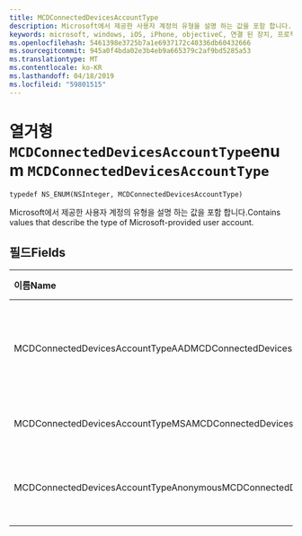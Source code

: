```yaml
---
title: MCDConnectedDevicesAccountType
description: Microsoft에서 제공한 사용자 계정의 유형을 설명 하는 값을 포함 합니다.
keywords: microsoft, windows, iOS, iPhone, objectiveC, 연결 된 장치, 프로젝트 로마
ms.openlocfilehash: 5461398e3725b7a1e6937172c40336db60432666
ms.sourcegitcommit: 945a0f4bda02e3b4eb9a665379c2af9bd5285a53
ms.translationtype: MT
ms.contentlocale: ko-KR
ms.lasthandoff: 04/18/2019
ms.locfileid: "59801515"
---
```

# <a name="enum-mcdconnecteddevicesaccounttype"></a><span data-ttu-id="ac46c-104">열거형 `MCDConnectedDevicesAccountType`</span><span class="sxs-lookup"><span data-stu-id="ac46c-104">enum `MCDConnectedDevicesAccountType`</span></span>

```
typedef NS_ENUM(NSInteger, MCDConnectedDevicesAccountType)
```  

<span data-ttu-id="ac46c-105">Microsoft에서 제공한 사용자 계정의 유형을 설명 하는 값을 포함 합니다.</span><span class="sxs-lookup"><span data-stu-id="ac46c-105">Contains values that describe the type of Microsoft-provided user account.</span></span>

## <a name="fields"></a><span data-ttu-id="ac46c-106">필드</span><span class="sxs-lookup"><span data-stu-id="ac46c-106">Fields</span></span>

| <span data-ttu-id="ac46c-107">이름</span><span class="sxs-lookup"><span data-stu-id="ac46c-107">Name</span></span>                              | <span data-ttu-id="ac46c-108">값</span><span class="sxs-lookup"><span data-stu-id="ac46c-108">Value</span></span> | <span data-ttu-id="ac46c-109">설명</span><span class="sxs-lookup"><span data-stu-id="ac46c-109">Description</span></span>                    |
|:----------------------------------|:------|:-------------------------------|
| <span data-ttu-id="ac46c-110">MCDConnectedDevicesAccountTypeAAD</span><span class="sxs-lookup"><span data-stu-id="ac46c-110">MCDConnectedDevicesAccountTypeAAD</span></span>       | <span data-ttu-id="ac46c-111">0</span><span class="sxs-lookup"><span data-stu-id="ac46c-111">0</span></span>     | <span data-ttu-id="ac46c-112">Azure Active Directory workplace 계정</span><span class="sxs-lookup"><span data-stu-id="ac46c-112">Azure Active Directory workplace Account</span></span>  |
| <span data-ttu-id="ac46c-113">MCDConnectedDevicesAccountTypeMSA</span><span class="sxs-lookup"><span data-stu-id="ac46c-113">MCDConnectedDevicesAccountTypeMSA</span></span>       | <span data-ttu-id="ac46c-114">1</span><span class="sxs-lookup"><span data-stu-id="ac46c-114">1</span></span>     | <span data-ttu-id="ac46c-115">Microsoft 개인 계정</span><span class="sxs-lookup"><span data-stu-id="ac46c-115">Microsoft Personal Account</span></span> |
| <span data-ttu-id="ac46c-116">MCDConnectedDevicesAccountTypeAnonymous</span><span class="sxs-lookup"><span data-stu-id="ac46c-116">MCDConnectedDevicesAccountTypeAnonymous</span></span> | <span data-ttu-id="ac46c-117">2</span><span class="sxs-lookup"><span data-stu-id="ac46c-117">2</span></span>     | <span data-ttu-id="ac46c-118">익명 (로컬, 인증 되지 않은) 계정</span><span class="sxs-lookup"><span data-stu-id="ac46c-118">Anonymous (local, non-authenticated) Account</span></span> |